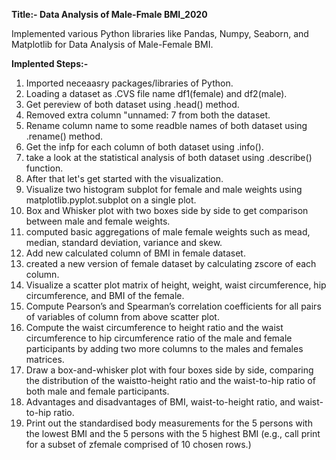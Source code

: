 **Title:- Data Analysis of Male-Fmale BMI_2020**

Implemented various Python libraries like Pandas, Numpy, Seaborn, and Matplotlib for Data Analysis of Male-Female BMI.

**Implented Steps:-**
1. Imported neceaasry packages/libraries of Python.
2. Loading a dataset as .CVS file name df1(female) and df2(male).
3. Get pereview of both dataset using .head() method.
4. Removed extra column "unnamed: 7 from both the dataset.
5. Rename column name to some readble names of both dataset using .rename() method.
6. Get the infp for each column of both dataset using .info().
7. take a look at the statistical analysis of both dataset using .describe() function.
8. After that let's get started with the visualization.
9. Visualize two histogram subplot for female and male weights using matplotlib.pyplot.subplot on a single plot.
10. Box and Whisker plot with two boxes side by side to get comparison between male and female weights.
11. computed basic aggregations of male female weights such as mead, median, standard deviation, variance and skew.
12. Add new calculated column of BMI in female dataset.
13. created a new version of female dataset by calculating zscore of each column.
14. Visualize a scatter plot matrix  of height, weight, waist circumference, hip circumference, and BMI of the female.
15. Compute Pearson’s and Spearman’s correlation coefficients for all pairs of variables of column from above scatter plot.
16. Compute the waist circumference to height ratio and the waist circumference to hip circumference ratio of the male and female participants by adding two more columns to the males and females matrices.
17. Draw a box-and-whisker plot with four boxes side by side, comparing the distribution of the waistto-height ratio and the waist-to-hip ratio of both male and female participants.
18. Advantages and disadvantages of BMI, waist-to-height ratio, and waist-to-hip ratio.
19. Print out the standardised body measurements for the 5 persons with the lowest BMI and the 5 persons with the 5 highest BMI (e.g., call print for a subset of zfemale comprised of 10 chosen rows.) 
